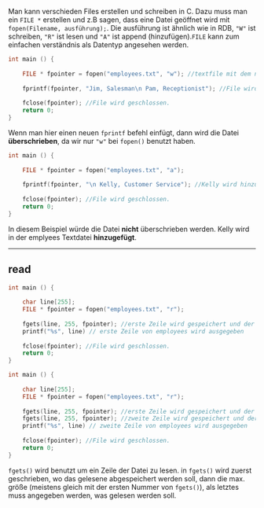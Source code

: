Man kann verschieden Files erstellen und schreiben in C. Dazu muss man ein `FILE *` erstellen und z.B sagen, dass eine Datei geöffnet wird mit `fopen(Filename, ausführung);`. Die ausführung ist ähnlich wie in RDB, `"W"` ist schreiben, `"R"` ist lesen und `"A"` ist append (hinzufügen).`FILE` kann zum einfachen verständnis als Datentyp angesehen werden. 
```C
int main () {
	
	FILE * fpointer = fopen("employees.txt", "w"); //textfile mit dem namen employees wird erstellt.
	
	fprintf(fpointer, "Jim, Salesman\n Pam, Receptionist"); //File wird mit text gefüllt.
	
	fclose(fpointer); //File wird geschlossen.
	return 0;
}
```
Wenn man hier einen neuen `fprintf` befehl einfügt, dann wird die Datei **überschrieben**, da wir nur `"w"` bei `fopen()` benutzt haben.
```C
int main () {
	
	FILE * fpointer = fopen("employees.txt", "a");
	
	fprintf(fpointer, "\n Kelly, Customer Service"); //Kelly wird hinzugefügt
	
	fclose(fpointer); //File wird geschlossen.
	return 0;
}
```
In diesem Beispiel würde die Datei **nicht** überschrieben werden. Kelly wird in der emplyees Textdatei **hinzugefügt**.

---

## read

```C
int main () {
	
	char line[255];
	FILE * fpointer = fopen("employees.txt", "r");
	
	fgets(line, 255, fpointer); //erste Zeile wird gespeichert und der Pointer wird um eine stelle verschoben
	printf("%s", line) // erste Zeile von employees wird ausgegeben
	
	fclose(fpointer); //File wird geschlossen.
	return 0;
}
```

```C
int main () {
	
	char line[255];
	FILE * fpointer = fopen("employees.txt", "r");
	
	fgets(line, 255, fpointer); //erste Zeile wird gespeichert und der Pointer wird um eine stelle verschoben
	fgets(line, 255, fpointer); //zweite Zeile wird gespeichert und der Pointer wird um eine stelle verschoben
	printf("%s", line) // zweite Zeile von employees wird ausgegeben
	
	fclose(fpointer); //File wird geschlossen.
	return 0;
}
```
`fgets()` wird benutzt um ein Zeile der Datei zu lesen. in `fgets()` wird zuerst geschrieben, wo das gelesene abgespeichert werden soll, dann die max. größe (meistens gleich mit der ersten Nummer von `fgets()`), als letztes muss angegeben werden, was gelesen werden soll.
